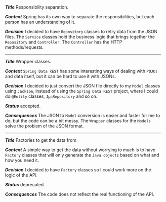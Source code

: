 ***Title***
Responsibility separation.

***Context***
Spring has its own way to separate the responsibilities, but each person has an understanding of it.

***Decision***
I decided to have `Repository` classes to retry data from the JSON files. The `Service` classes hold the business logic that brings together the `Repository` and `Controller`. The `Controller` has the HTTP methods/requests.

- - -

***Title***
Wrapper classes.

***Context***
`Spring Data REST` has some interesting ways of dealing with `POJOs` and data itself, but it can be hard to use it with JSONs. 

***Decision***
I decided to just convert the JSON file directly to my `Model` classes using `Jackson`, instead of using the `Spring Data REST` project, where I could do `@Entity` classes, `JpaRepository` and so on.

***Status*** 
accepted.

***Consequences***
The JSON to `Model` conversion is easier and faster for me to do, but the code can be a bit messy. The `Wrapper` classes for the `Models` solve the problem of the JSON format.

- - -

***Title***
Factories to get the data from.

***Context***
A simple way to get the data without worrying to much is to have `Factory` classes that will only generate the `Java objects` based on what and how you need it.

***Decision***
I decided to have `Factory` classes so I could work more on the logic of the API.

***Status*** 
deprecated.

***Consequences***
The code does not reflect the real functioning of the API.
